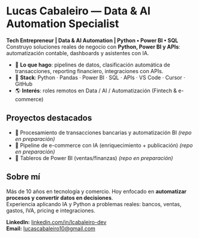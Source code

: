 # Lucas Cabaleiro — Data & AI Automation Specialist

**Tech Entrepreneur | Data & AI Automation | Python • Power BI • SQL**  
Construyo soluciones reales de negocio con **Python, Power BI y APIs**: automatización contable, dashboards y asistentes con IA.

- 🔧 **Lo que hago**: pipelines de datos, clasificación automática de transacciones, reporting financiero, integraciones con APIs.
- 🧰 **Stack**: Python · Pandas · Power BI · SQL · APIs · VS Code · Cursor · GitHub
- 🌎 **Interés**: roles remotos en Data / AI / Automatización (Fintech & e-commerce)

## Proyectos destacados
- 🔹 Procesamiento de transacciones bancarias y automatización BI *(repo en preparación)*
- 🔹 Pipeline de e-commerce con IA (enriquecimiento + publicación) *(repo en preparación)*
- 🔹 Tableros de Power BI (ventas/finanzas) *(repo en preparación)*

## Sobre mí
Más de 10 años en tecnología y comercio. Hoy enfocado en **automatizar procesos y convertir datos en decisiones**.  
Experiencia aplicando IA y Python a problemas reales: bancos, ventas, gastos, IVA, pricing e integraciones.

**LinkedIn:** [linkedin.com/in/lcabaleiro-dev](https://linkedin.com/in/lcabaleiro-dev)  
**Email:** lucascabaleiro10@gmail.com
